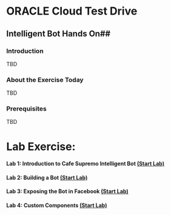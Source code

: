 # ORACLE Cloud Test Drive #

## Intelligent Bot Hands On##

### Introduction ###
TBD  

### About the Exercise Today ###

TBD


### Prerequisites ###

TBD

# Lab Exercise: #

#### Lab 1: Introduction to Cafe Supremo Intelligent Bot [(Start Lab)](100-IB.md) #### 
#### Lab 2: Building a Bot [(Start Lab)](200-IB.md) ####
#### Lab 3: Exposing the Bot in Facebook [(Start Lab)](300-IB.md) ####
#### Lab 4: Custom Components [(Start Lab)](400-IB.md) ####



